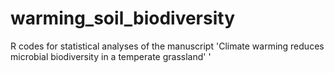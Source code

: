 # warming_soil_biodiversity

R codes for statistical analyses of the manuscript 'Climate warming reduces microbial biodiversity in a temperate grassland'
'
